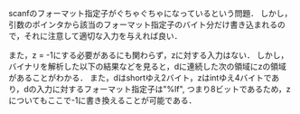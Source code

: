 scanfのフォーマット指定子がぐちゃぐちゃになっているという問題．
しかし，引数のポインタから該当のフォーマット指定子のバイト分だけ書き込まれるので，それに注意して適切な入力を与えれば良い．

また，z = -1にする必要があるにも関わらず，zに対する入力はない．
しかし，バイナリを解析した以下の結果などを見ると，dに連続した次の領域にzの領域があることがわかる．
また，dはshortゆえ2バイト，zはintゆえ4バイトであり，dの入力に対するフォーマット指定子は"%lf", つまり8ビットであるため，zについてもここで-1に書き換えることが可能である．

